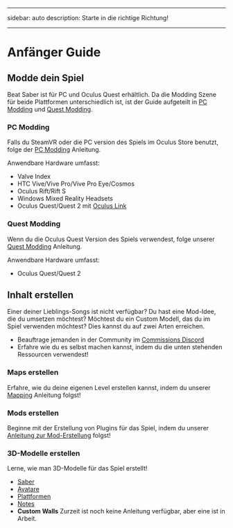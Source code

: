 - - -
sidebar: auto description: Starte in die richtige Richtung!
- - -

# Anfänger Guide

## Modde dein Spiel
Beat Saber ist für PC und Oculus Quest erhältlich. Da die Modding Szene für beide Plattformen unterschiedlich ist, ist der Guide aufgeteilt in [PC Modding](#pc-modding) und [Quest Modding](#quest-modding).

### PC Modding
Falls du SteamVR oder die PC version des Spiels im Oculus Store benutzt, folge der [PC Modding](./pc-modding.md) Anleitung.

Anwendbare Hardware umfasst:

* Valve Index
* HTC Vive/Vive Pro/Vive Pro Eye/Cosmos
* Oculus Rift/Rift S
* Windows Mixed Reality Headsets
* Oculus Quest/Quest 2 mit [Oculus Link](https://support.oculus.com/444256562873335/)

### Quest Modding
Wenn du die Oculus Quest Version des Spiels verwendest, folge unserer [Quest Modding](./quest-modding.md) Anleitung.

Anwendbare Hardware umfasst:

* Oculus Quest/Quest 2

## Inhalt erstellen
Einer deiner Lieblings-Songs ist nicht verfügbar? Du hast eine Mod-Idee, die du umsetzen möchtest? Möchtest du ein Custom Modell, das du im Spiel verwenden möchtest? Dies kannst du auf zwei Arten erreichen.

* Beauftrage jemanden in der Community im [Commissions Discord](https://discord.gg/h8VMkhn)
* Erfahre wie du es selbst machen kannst, indem du die unten stehenden Ressourcen verwendest!

### Maps erstellen
Erfahre, wie du deine eigenen Level erstellen kannst, indem du unserer [Mapping](./mapping/) Anleitung folgst!

### Mods erstellen
Beginne mit der Erstellung von Plugins für das Spiel, indem du unserer [Anleitung zur Mod-Erstellung](./modding/) folgst!

### 3D-Modelle erstellen
Lerne, wie man 3D-Modelle für das Spiel erstellt!

* [Saber](./models/sabers-guide.md)
* [Avatare](./models/avatars-guide.md)
* [Plattformen](./models/platforms-guide.md)
* [Notes](./models/notes-guide.md)
* **Custom Walls** Zurzeit ist noch keine Anleitung verfügbar, aber eine ist in Arbeit.

